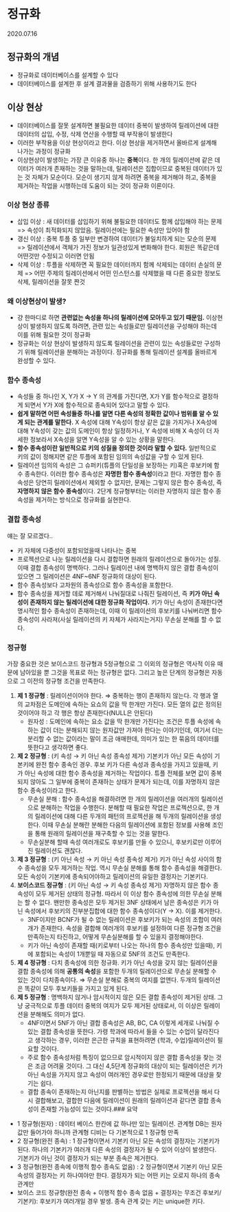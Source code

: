 # 정규화

2020.07.16

## 정규화의 개념

- 정규화로 데이터베이스를 설계할 수 있다
- 데이터베이스를 설계한 후 설계 결과물을 검증하기 위해 사용하기도 한다

## 이상 현상

- 데이터베이스를 잘못 설계하면 불필요한 데이터 중복이 발생하여 릴레이션에 대한 데이터의 삽입, 수정, 삭제 연산을 수행할 때 부작용이 발생한다
- 이러한 부작용을 이상 현상이라고 한다. 이상 현상을 제거하면서 올바르게 설계해 나가는 과정이 정규화
- 이상현상이 발생하는 가장 큰 이유중 하나는 **중복**이다. 한 개의 릴레이션에 같은 데이터가 여러개 존재하는 것을 말하는데, 릴레이션은 집합이므로 중복된 데이터가 있는 것 자체가 모순이다. 모순이 생기지 않게 하려면 중복을 제거해야 하고, 중복을 제거하는 작업을 시행하는데 도움이 되는 것이 정규화 이론이다.

### 이상 현상 종류

- 삽입 이상 : 새 데이터를 삽입하기 위해 불필요한 데이터도 함께 삽입해야 하는 문제 => 속성이 최적화되지 않았음. 릴레이션에는 필요한 속성만 있어야 함
- 갱신 이상 : 중복 투플 중 일부만 변경하여 데이터가 불일치하게 되는 모순의 문제 => 릴레이션에서 객체가 가진 정보가 일관성있게 변화해야 한다. 회원은 똑같은데 어떤것만 수정되고 이러면 안됨
- 삭제 이상 : 투플을 삭제하면 꼭 필요한 데이터까지 함께 삭제되는 데이터 손실의 문제 => 어떤 주제의 릴레이션에서 어떤 인스턴스를 삭제했을 때 다른 중요한 정보도 삭제, 릴레이션을 잘못 짠것

### 왜 이상현상이 발생?

- 걍 한마디로 하면 **관련없는 속성을 하나의 릴레이션에 모아두고 있기 때문임.** 이상현상이 발생하지 않도록 하려면, 관련 있는 속성들로만 릴레이션을 구성해야 하는데 이를 위해 필요한 것이 정규화
- 정규화는 이상 현상이 발생하지 않도록 릴레이션을 관련이 있는 속성들로만 구성하기 위해 릴레이션을 분해하는 과정이다. 정규화를 통해 릴레이션 설계를 올바르게 완성할 수 있다.

### 함수 종속성

- 속성들 중 하나인 X, Y가  X → Y 의 관계를 가진다면, X가 Y를 함수적으로 결정하게 되면서 Y가 X에 함수적으로 종속되어 있다고 말할 수 있다.
- **쉽게 말하면 어떤 속성들중 하나를 알면 다른 속성의 정확한 값이나 범위를 알 수 있게 되는 관계를 말한다.** X 속성에 대해 Y속성이 항상 같은 값을 가지거나 X속성에 대해 Y속성이 갖는 값의 도메인이 항상 일정하거나, Y 속성에 비해 X 속성이 더 자세한 정보라서 X속성을 알면 Y속성을 알 수 있는 상황을 말한다.
- **함수 종속성이란 일반적으로 키의 성질을 정의한 것이라 말할 수 있다.** 일반적으로 키의 값이 정해지면 같은 투플에 포함된 임의의 속성값을 구할 수 있게 된다.
- 릴레이션 임의의 속성은 그 슈퍼키(튜플의 단일성을 보장하는 키)혹은 후보키에 함수 종속한다. 이러한 함수 종속성은 **자명한 함수 종속성**이라고 한다. 자명한 함수 종속성은 당연히 릴레이션에서 제외할 수 없지만, 문제는 그렇지 않은 함수 종속성, 즉 **자명하지 않은 함수 종속성**이다. 2단계 정규형부터는 이러한 자명하지 않은 함수 종속성을 제거하는 방식으로 정규화를 실현한다.

### 결합 종속성

얘는 잘 모르겠다..

- 키 자체에 다중성이 포함되었을때 나타나는 중복
- 프로젝션으로 나눈 릴레이션을 다시 결합하면 원래의 릴레이션으로 돌아가는 성질. 이때 결합 종속성이 명백하다. 그러나 릴레이션 내에 명백하지 않은 결합 종속성이 있으면 그 릴레이션은 4NF~6NF 정규화의 대상이 된다.
- 함수 종속성보다 고차원의 종속성으로 함수 종속성을 포함한다.
- 함수 종속성을 제거할 데로 제거해서 나눠질대로 나줘진 릴레이션, 즉 **키가 아닌 속성이 존재하지 않는 릴레이션에 대한 정규화 작업이다.** 키가 아닌 속성이 존재한다면 명시적인 함수 종속성이 존재하는데, 이때 이 릴레이션의 후보키를 나눠버리면 함수 종속성이 사라져(사실 릴레이션의 키 자체가 사라지는거지) 무손실 분해를 할 수 없다.

### 정규형

가장 중요한 것은 보이스코드 정규형과 5정규형으로 그 이외의 정규형은 역사적 이유 때문에 남아있을 뿐 그것을 목표로 하는 정규형은 없다. 그리고 높은 단계의 정규형은 자동으로 그 이전의 정규형 조건을 만족한다. 

1. **제 1 정규형** : 릴레이션이어야 한다. ⇒ 중복하는 행이 존재하지 않는다. 각 행과 열의 교차점은 도메인에 속하는 요쇼의 값을 딱 한개만 가진다. 모든 열의 값은 정의된 것이어야 하고 각 행은 항상 존재한다(NULL은 안된다)
    - 원자성 : 도메인에 속하는 요소 값을 딱 한개만 가진다는 조건은 투플 속성에 속하는 값이 더는 분해되지 않는 원자값만 가져야 한다는 이야기인데, 여기서 더는 분리할 수 없는 값이라는 말이 조금 애매한데, 의미가 있는 한 묶음의 데이터를 뜻한다고 생각하면 좋다.
2. **제 2 정규형** : (키 속성 → 키 아닌 속성 종속성 제거) 기본키가 아닌 모든 속성이 기본키에 완전 함수 종속인 경우. 후보 키가 다른 속성과 종속성을 가지고 있을때, 키가 아닌 속성에 대한 함수 종속성을 제거하는 작업이다. 튜플 전체를 보면 값이 중복되지 않아도 그 일부에 중복이 존재하는 상태가 문제가 되는데, 이를 자명하지 않은 함수 종속성이라고 한다.
    - 무손실 분해 : 함수 종속성을 해결하려면 한 개의 릴레이션을 여러개의 릴레이션으로 분해하는 작업을 수행한다. 분해할 때 필요한 작업은 프로젝션으로, 한 개의 릴레이션에 대해 다른 두개의 패턴의 프로젝션을 해 두개의 릴레이션을 생성한다. 이때 무손실 분해란 분해한 다음의 릴레이션에 포함된 정보를 사용해 조인을 통해 원래의 릴레이션을 재구축할 수 있는 것을 말한다.
    - 무손실분해 할때 속성 여러개로도 후보키를 만들 수 있으니, 후보키로만 이루어진 릴레이션도 괜찮다.
3. **제 3 정규형** : (키 아닌 속성 → 키 아닌 속성 종속성 제거)  키가 아닌 속성 사이의 함수 종속성을 모두 제거하는 작업. 역시 무손실 분해를 통해 함수 종속성을 해결한다. 모든 속성이 기본키에 종속되어야하고 릴레이션의 유일한 결정자는 기본키다.
4. **보이스코드 정규형** : (키 아닌 속성 → 키 속성 종속성 제거)  자명하지 않은 함수 종속성이 모두 제거된 상태의 정규형. 따라서 이 이상 함수 종속성에 의한 무손실 분해는 할 수 없다. 왠만한 종속성은 모두 제거된 3NF 상태에서 남은 종속성은 키가 아닌 속성에서 후보키의 진부분집합에 대한 함수 종속성이다(Y → X). 이를 제거한다.
    - 3NF이지만 BCNF가 될 수 없는 릴레이션은 후보키가 되는 속성의 조합이 여러개가 존재한다. 속성을 결합해 여러개의 후보키를 설정하여 다른 정규형 조건을 만족하는지 타진하고, 어떻게 무손실분해를 할 수 있을지 결정해야한다.
    - 키가 아닌 속성이 존재할 때(키로부터 나오는 하나의 함수 종속성만 있을때), 키에 포함되는 속성이 1개뿐일 때 자동으로 5NF의 조건도 만족한다.
5. **제 4 정규형** : 다치 종속성에 의한 정규화. 키가 아닌 속성을 갖지 않는 릴레이션을 결합 종속성에 의해 **공통의 속성**을 포함한 두개의 릴레이션으로 무손실 분해할 수 있는 것이 다치종속이다. ⇒ 무손실 분해로 중복의 여지를 없앤다. 두개의 릴레이션은 똑같이 모두 후보키들을 가지고 있게 된다.
6. **제 5 정규형** : 명백하지 않거나 암시적이지 않은 모든 결합 종속성이 제거된 상태. 그냥 궁극적으로 투플 데이터 중복의 여지가 모두 제거된 상태로서, 이 이상은 릴레이션을 분해해도 의미가 없다. 
    - 4NF이면서 5NF가 아닌 결합 종속성은 AB, BC, CA 이렇게 세개로 나눠질 수 있는 결합 종속성을 뜻한다. 가령 학과에 따라서 들을 수 있는 수업이 달라진다고 생각하는 경우, 이러한 은근한 규칙을 표현하려면 {학과, 수업}릴레이션이 필요할 것이다.
    - 주로 함수 종속성처럼 특징이 없으므로 암시적이지 않은 결합 종속성을 찾는 것은 조금 어려울 것이다. 그 대신 4,5단계 정규화의 대상이 되는 릴레이션은 키가 아닌 속성을 가지지 않고 속성이 여러개인 경우로만 한정되기 때문에 대상을 찾기는 쉽다.
    - 결합 종속이 존재하는지 아닌지를 판별하는 방법은 실제로 프로젝션을 해서 다시 결합해보고, 결합한 다음에 릴레이션이 원래의 릴레이션과 같다면 결합 종속성이 존재할 가능성이 있는 것이다.### 요약

- 1 정규형(원자) : 데이터 베이스 한칸에 값 하나만 있는 릴레이션. 관계형 DB는 원자값만 들어가야 하니까 관계형 디비는 다 기본적으로 1 정규형 만족
- 2 정규형(완전 종속) : 1 정규형이면서 기본키 아닌 모든 속성의 결정자는 기본키가 된다. 하나의 기본키가 여러개 다른 속성의 결정자가 될 수 있어 이상이 발생한다. 기본키가 아닌 것이 결정자가 되는 부분 종속은 제거한다.
- 3 정규형(완전 종속에 이행적 함수 종속도 없음) : 2 정규형이면서 기본키 아닌 모든 속성의 결정자는 키 하나여야만 한다. 결정자가 되는 어떤 키는 오로지 하나의 종속 관계만
- 보이스 코드 정규향(완전 종속 + 이행적 함수 종속 없음 + 결정자는 무조건 후보키/기본키): 후보키가 여러개일 경우 발생. 종속 관계 갖는 키는 unique한 키다.
